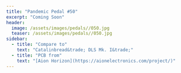 ```yaml
---
title: "Pandemic Pedal #50"
excerpt: "Coming Soon"
header:
  image: /assets/images/pedals//050.jpg
  teaser: /assets/images/pedals//050.jpg
sidebar:
  - title: "Compare to"
    text: "Catalinbread&trade; DLS Mk. I&trade;"
  - title: "PCB from"
    text: "[Aion Horizon](https://aionelectronics.com/project/)"
---
```


